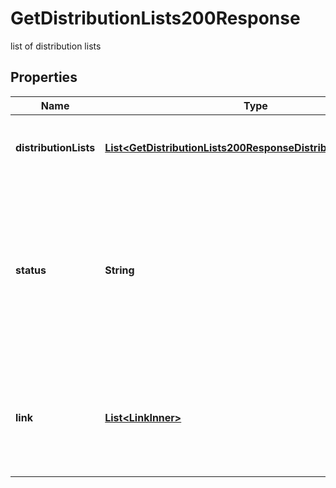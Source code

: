 

# GetDistributionLists200Response

list of distribution lists

## Properties

| Name | Type | Description | Notes |
|------------ | ------------- | ------------- | -------------|
|**distributionLists** | [**List&lt;GetDistributionLists200ResponseDistributionListsInner&gt;**](GetDistributionLists200ResponseDistributionListsInner.md) | Either a static or dynamic distribution list |  [optional] |
|**status** | **String** | Provides the total number of records fetched. This attribute may return \&quot;No records found\&quot; when there are no callbacks available. |  [optional] [readonly] |
|**link** | [**List&lt;LinkInner&gt;**](LinkInner.md) | A [HATEOAS](https://en.wikipedia.org/wiki/HATEOAS) link object, describing all discoverable resources in relation to the original request. |  [optional] [readonly] |



